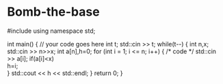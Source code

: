 # Bomb-the-base
#include <iostream>
using namespace std;

int main() {
	// your code goes here
	int t;
	std::cin >> t;
	while(t--)
	{
	    int n,x;
	    std::cin >> n>>x;
	    int a[n],h=0;
	    for (int i = 1; i <= n; i++) {
	        /* code */
	        std::cin >> a[i];
	        if(a[i]<x)  
	             h=i;   
	    }
	   std::cout << h << std::endl;
	}
	return 0;
}
